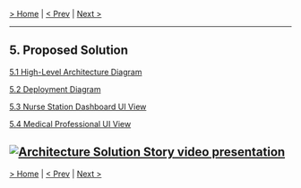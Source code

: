 [> Home](../README.md)  |  [< Prev](/4.%20Architecture%20Decision%20Records/011-Postgre-SQL-for-Data-Storage.md)  |  [Next >](5.1.ArchitectureDiagram.md)

---

## 5. Proposed Solution


[5.1 High-Level Architecture Diagram](5.1.ArchitectureDiagram.md)

[5.2 Deployment Diagram](5.2.DeploymentDiagram.md)

[5.3 Nurse Station Dashboard UI View](5.3.NurseStationUI.md)

[5.4 Medical Professional UI View](5.4.PhysicianMobileAppUI.md)


<!-- # Architecture Solution Story video presentation -->

[![Architecture Solution Story video presentation](https://img.youtube.com/vi/vP2wVbwkYJA/mqdefault.jpg)](https://www.youtube.com/watch?v=vP2wVbwkYJA)
---

[> Home](../README.md)  |  [< Prev](/4.%20Architecture%20Decision%20Records/011-Postgre-SQL-for-Data-Storage.md)  |  [Next >](5.1.ArchitectureDiagram.md)

